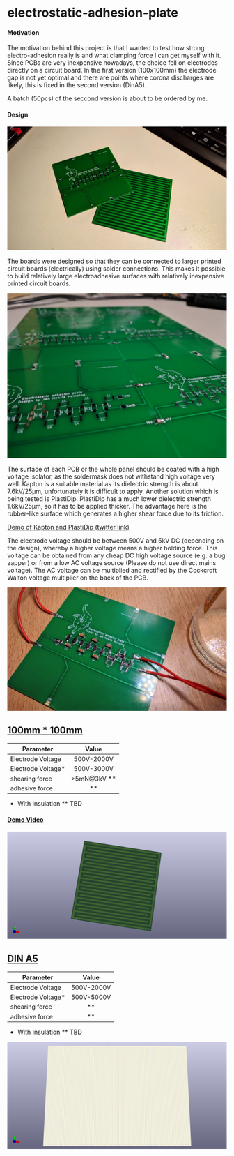 # electrostatic-adhesion-plate

#### Motivation

The motivation behind this project is that I wanted to test how strong electro-adhesion really is and what clamping force I can get myself with it. Since PCBs are very inexpensive nowadays, the choice fell on electrodes directly on a circuit board. In the first version (100x100mm) the electrode gap is not yet optimal and there are points where corona discharges are likely, this is fixed in the second version (DinA5). 

A batch (50pcs) of the seccond version is about to be ordered by me.

#### Design

![Design](/Images/b69c3fc8-82f3-4f2c-8ecb-c5ef68ff4d3b.jpeg)

The boards were designed so that they can be connected to larger printed circuit boards (electrically) using solder connections. This makes it possible to build relatively large electroadhesive surfaces with relatively inexpensive printed circuit boards.

![Solderpoints](/Images/f03ba77f-4d8d-44b8-966d-36029fc7bf42.jpeg)

The surface of each PCB or the whole panel should be coated with a high voltage isolator, as the soldermask does not withstand high voltage very well. Kapton is a suitable material as its dielectric strength is about 7.6kV/25µm, unfortunately it is difficult to apply. 
Another solution which is being tested is PlastiDip. PlastiDip has a much lower dielectric strength 1.6kV/25µm, so it has to be applied thicker. The advantage here is the rubber-like surface which generates a higher shear force due to its friction.

[Demo of Kapton and PlastiDip (twitter link)](https://twitter.com/JanHenrikH/status/1094664006059593729)

The electrode voltage should be between 500V and 5kV DC (depending on the design), whereby a higher voltage means a higher holding force. This voltage can be obtained from any cheap DC high voltage source (e.g. a bug zapper) or from a low AC voltage source (Please do not use direct mains voltage). The AC voltage can be multiplied and rectified by the Cockcroft Walton voltage multiplier on the back of the PCB.

![Solderpoints](/Images/b7234b52-5d54-4049-b951-56b2e7e6c978.jpeg)

## [100mm * 100mm](100100mm/)

| Parameter         | Value         | 
| -------------     |:-------------:|
| Electrode Voltage | 500V-2000V    |
| Electrode Voltage*| 500V-3000V    |
| shearing force    | >5mN@3kV **   |
| adhesive force    | **            |

* With Insulation
** TBD

#### [Demo Video](https://twitter.com/JanHenrikH/status/1094664006059593729)

![Frontview](/100100mm/Front.png)

## [DIN A5](DINA5)

| Parameter         | Value         | 
| -------------     |:-------------:|
| Electrode Voltage | 500V-2000V    |
| Electrode Voltage*| 500V-5000V    |
| shearing force    | **            |
| adhesive force    | **            |

* With Insulation
** TBD


![Frontview](/DINA5/Front.png)
